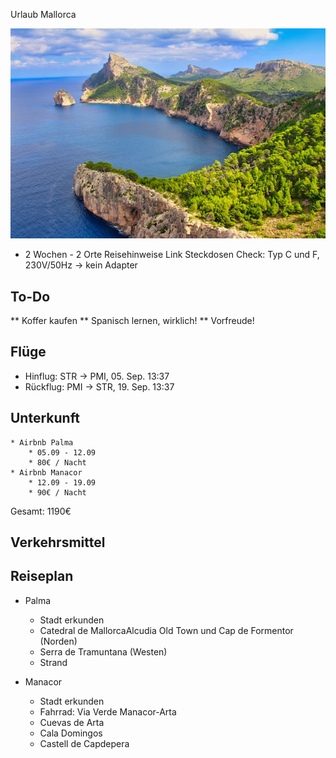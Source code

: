 Urlaub Mallorca

![](Mallorca.jpg)

* 2 Wochen - 2 Orte
 Reisehinweise Link
 Steckdosen Check: Typ C und F, 230V/50Hz -> kein Adapter

## To-Do

** Koffer kaufen
** Spanisch lernen, wirklich!
** Vorfreude!



## Flüge
* Hinflug: STR -> PMI, 05. Sep. 13:37
* Rückflug: PMI -> STR, 19. Sep. 13:37


## Unterkunft

	* Airbnb Palma
		* 05.09 - 12.09
		* 80€ / Nacht
	* Airbnb Manacor
		* 12.09 - 19.09
		* 90€ / Nacht
		
Gesamt: 1190€



## Verkehrsmittel

## Reiseplan

 * Palma
	* Stadt erkunden
	* Catedral de MallorcaAlcudia Old Town und Cap de Formentor (Norden)
	* Serra de Tramuntana (Westen)
	* Strand
	
 * Manacor
	* Stadt erkunden
	* Fahrrad: Via Verde Manacor-Arta
	* Cuevas de Arta
	* Cala Domingos
	* Castell de Capdepera
